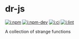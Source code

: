 # dr-js

[![i:npm]][l:npm]
[![i:npm-dev]][l:npm]
[![i:ci]][l:ci]
[![i:lint]][l:lint]

A collection of strange functions

[i:npm]: https://img.shields.io/npm/v/dr-js.svg?colorB=blue
[i:npm-dev]: https://img.shields.io/npm/v/dr-js/dev.svg
[l:npm]: https://www.npmjs.com/package/dr-js
[i:ci]: https://img.shields.io/travis/dr-js/dr-js/master.svg
[l:ci]: https://travis-ci.org/dr-js/dr-js
[i:lint]: https://img.shields.io/badge/code_style-standard-yellow.svg
[l:lint]: https://standardjs.com
